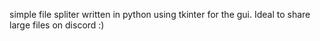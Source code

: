 simple file spliter written in python using tkinter for the gui.
Ideal to share large files on discord :)

